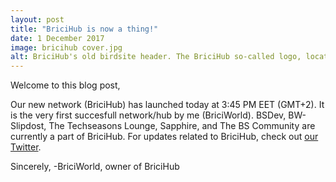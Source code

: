 ```yaml
---
layout: post
title: "BriciHub is now a thing!"
date: 1 December 2017
image: bricihub cover.jpg
alt: BriciHub's old birdsite header. The BriciHub so-called logo, located in the center, is surrounded by the logos of BSDev, BW-Slipdost, Techseasons, Sapphire and the BS Community.
---
```

Welcome to this blog post,

Our new network (BriciHub) has launched today at 3:45 PM EET (GMT+2). It is the very first succesfull network/hub by me (BriciWorld). BSDev, BW-Slipdost, The Techseasons Lounge, Sapphire, and The BS Community are currently a part of BriciHub. For updates related to BriciHub, check out [our Twitter][twitter].

Sincerely,
-BriciWorld, owner of BriciHub

[twitter]: https://twitter.com/BriciHub